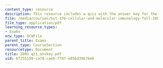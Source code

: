 ```yaml
---
content_type: resource
description: This resource includes a quiz with the answer key for the year 2005.
file: /media/courses/hst-176-cellular-and-molecular-immunology-fall-2005/6f255199ca78cae6ff87e85bd39676e6_2005_qz1_anskey.pdf
file_type: application/pdf
learning_resource_types:
- Exams
ocw_type: OCWFile
parent_title: Exams
parent_type: CourseSection
resourcetype: Document
title: 2005_qz1_anskey.pdf
uid: 6f255199-ca78-cae6-ff87-e85bd39676e6
---
```

